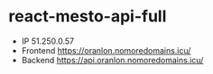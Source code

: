 # react-mesto-api-full

- IP 51.250.0.57
- Frontend https://oranlon.nomoredomains.icu/
- Backend https://api.oranlon.nomoredomains.icu/
